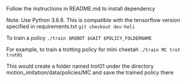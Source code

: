 Follow the instructions in README.md to install dependency

Note: Use Python 3.6.8. This is compatible with the tensorflow version specified in requirements.txt
``` git checkout dev-heli ```

To train a policy
```./train $ROBOT $GAIT $POLICY_FOLDERNAME```

For example, to train a trotting policy for mini cheetah
```./train MC trot trot01```

This would create a folder named trot01 under the directory motion_imitation/data/policies/MC and save the trained policy there